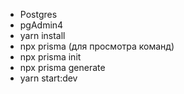 - Postgres
- pgAdmin4
- yarn install
- npx prisma (для просмотра команд)
- npx prisma init
- npx prisma generate
- yarn start:dev 

